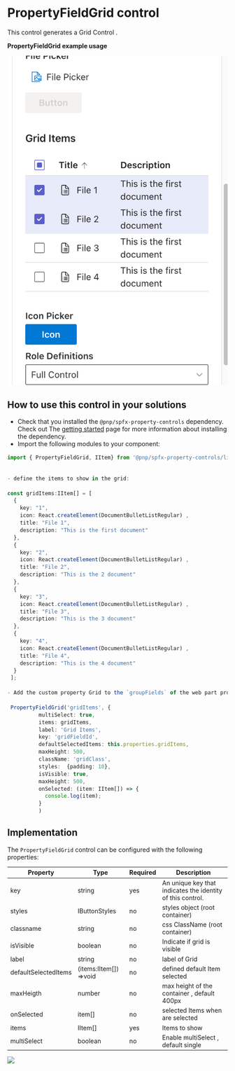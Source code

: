 # PropertyFieldGrid control

This control generates a Grid Control .

**PropertyFieldGrid example usage**

![PropertyFieldGrid example](../assets/propertyFieldGrid.png)

## How to use this control in your solutions

- Check that you installed the `@pnp/spfx-property-controls` dependency. Check out The [getting started](../../#getting-started) page for more information about installing the dependency.
- Import the following modules to your component:

```TypeScript
import { PropertyFieldGrid, IItem} from '@pnp/spfx-property-controls/lib/PropertyFieldGrid';
```

```TypeScript

- define the items to show in the grid:

const gridItems:IItem[] = [
  {
    key: "1",
    icon: React.createElement(DocumentBulletListRegular) ,
    title: "File 1",
    description: "This is the first document"
  },
  {
    key: "2",
    icon: React.createElement(DocumentBulletListRegular) ,
    title: "File 2",
    description: "This is the 2 document"
  },
  {
    key: "3",
    icon: React.createElement(DocumentBulletListRegular) ,
    title: "File 3",
    description: "This is the 3 document"
  },
  {
    key: "4",
    icon: React.createElement(DocumentBulletListRegular) ,
    title: "File 4",
    description: "This is the 4 document"
  }
 ];

- Add the custom property Grid to the `groupFields` of the web part property pane configuration:

 PropertyFieldGrid('gridItems', {
          multiSelect: true,
          items: gridItems,
          label: 'Grid Items',
          key: 'gridFieldId',
          defaultSelectedItems: this.properties.gridItems,
          maxHeight: 500,
          className: 'gridClass',
          styles:  {padding: 10},
          isVisible: true,
          maxHeight: 500,
          onSelected: (item: IItem[]) => {
            console.log(item);
          }
          )
```

## Implementation

The `PropertyFieldGrid` control can be configured with the following properties:

| Property  | Type           | Required | Description                                                |
| --------- | -------------- | -------- | ---------------------------------------------------------- |
| key       | string         | yes      | An unique key that indicates the identity of this control. |
| styles    | IButtonStyles  | no       | styles object (root container)                                             |
| classname | string         | no       | css ClassName (root container)                                           |
| isVisible | boolean        | no     | Indicate if grid is visible                              |
| label     | string         | no       | label of Grid                                            |
| defaultSelectedItems | (items:IItem[]) =>void     | no     | defined default Item selected                    |
| maxHeigth | number     | no       | max height of the container , default 400px                                         |
| onSelected  | item[]        | no       | selected Items when are selected                                            |
| items   | IItem[] | yes      | Items to show                                         |
| multiSelect   | boolean        | no      | Enable multiSelect , default single                                          |

![](https://telemetry.sharepointpnp.com/sp-dev-fx-property-controls/wiki/PropertyFieldGrid)
